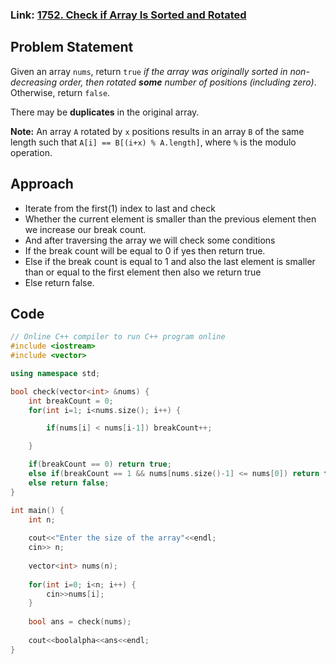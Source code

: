 
### Link: [1752. Check if Array Is Sorted and Rotated](https://leetcode.com/problems/check-if-array-is-sorted-and-rotated/)
## Problem Statement
Given an array `nums`, return `true` _if the array was originally sorted in non-decreasing order, then rotated **some** number of positions (including zero)_. Otherwise, return `false`.

There may be **duplicates** in the original array.

**Note:** An array `A` rotated by `x` positions results in an array `B` of the same length such that `A[i] == B[(i+x) % A.length]`, where `%` is the modulo operation.

## Approach
- Iterate from the first(1) index to last and check
- Whether the current element is smaller than the previous element then we increase our break count. 
- And after traversing the array we will check some conditions 
- If the break count will be equal to 0 if yes then return true.
- Else if the break count is equal to 1 and also the last element is smaller than or equal to the first element then also we return true
- Else return false.

## Code
```c++
// Online C++ compiler to run C++ program online
#include <iostream>
#include <vector>

using namespace std;

bool check(vector<int> &nums) {
    int breakCount = 0;
    for(int i=1; i<nums.size(); i++) {

        if(nums[i] < nums[i-1]) breakCount++;

    }

    if(breakCount == 0) return true;
    else if(breakCount == 1 && nums[nums.size()-1] <= nums[0]) return true;
    else return false;
}

int main() {
    int n; 
    
    cout<<"Enter the size of the array"<<endl;
    cin>> n;
    
    vector<int> nums(n);
    
    for(int i=0; i<n; i++) {
        cin>>nums[i];
    }
    
    bool ans = check(nums);
  
    cout<<boolalpha<<ans<<endl;
}

```